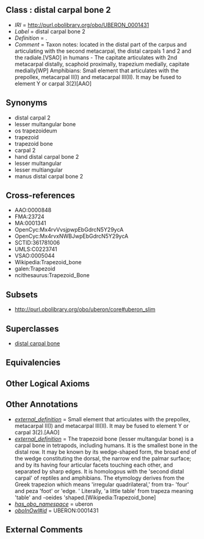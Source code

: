 
## Class : distal carpal bone 2

 * *IRI* = http://purl.obolibrary.org/obo/UBERON_0001431
 * *Label* = distal carpal bone 2
 * *Definition* = .
 * *Comment* = Taxon notes: located in the distal part of the carpus and articulating with the second metacarpal, the distal carpals 1 and 2 and the radiale.[VSAO] in humans - The capitate articulates with 2nd metacarpal distally, scaphoid proximally, trapezium medially, capitate medially[WP] Amphibians: Small element that articulates with the prepollex, metacarpal II(I) and metacarpal III(II). It may be fused to element Y or carpal 3(2)[AAO]

## Synonyms

 * distal carpal 2
 * lesser multangular bone
 * os trapezoideum
 * trapezoid
 * trapezoid bone
 * carpal 2
 * hand distal carpal bone 2
 * lesser multangular
 * lesser multiangular
 * manus distal carpal bone 2

## Cross-references

 * AAO:0000848
 * FMA:23724
 * MA:0001341
 * OpenCyc:Mx4rvVvsjpwpEbGdrcN5Y29ycA
 * OpenCyc:Mx4rvxNWBJwpEbGdrcN5Y29ycA
 * SCTID:361781006
 * UMLS:C0223741
 * VSAO:0005044
 * Wikipedia:Trapezoid_bone
 * galen:Trapezoid
 * ncithesaurus:Trapezoid_Bone

## Subsets

 * http://purl.obolibrary.org/obo/uberon/core#uberon_slim

## Superclasses

 * [distal carpal bone](../../UBERON/81/UBERON_0001481.md)

## Equivalencies


## Other Logical Axioms


## Other Annotations

 * *[external_definition](../../UBPROP/01/UBPROP_0000001.md)* = Small element that articulates with the prepollex, metacarpal II(I) and metacarpal III(II). It may be fused to element Y or carpal 3(2).[AAO]
 * *[external_definition](../../UBPROP/01/UBPROP_0000001.md)* = The trapezoid bone (lesser multangular bone) is a carpal bone in tetrapods, including humans. It is the smallest bone in the distal row. It may be known by its wedge-shaped form, the broad end of the wedge constituting the dorsal, the narrow end the palmar surface; and by its having four articular facets touching each other, and separated by sharp edges. It is homologous with the 'second distal carpal' of reptiles and amphibians. The etymology derives from the Greek trapezion which means 'irregular quadrilateral,' from tra- 'four' and peza 'foot' or 'edge. ' Literally, 'a little table' from trapeza meaning 'table' and -oeides 'shaped.[Wikipedia:Trapezoid_bone]
 * *[has_obo_namespace](../../ce/oboInOwl#hasOBONamespace.md)* = uberon
 * *[oboInOwl#id](../../id/oboInOwl#id.md)* = UBERON:0001431

## External Comments

